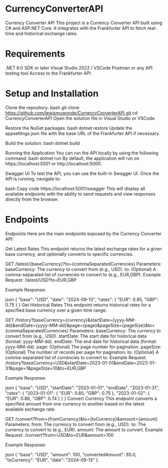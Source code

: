 # CurrencyConverterAPI

Currency Converter API
This project is a Currency Converter API built using C# and ASP.NET Core. It integrates with the Frankfurter API to fetch real-time and historical exchange rates.

# Requirements
.NET 6.0 SDK or later
Visual Studio 2022 / VSCode
Postman or any API testing tool
Access to the Frankfurter API

# Setup and Installation
Clone the repository:
bash
git clone https://github.com/lewismuwonde/CurrencyConverterAPI.git
cd CurrencyConverterAPI
Open the solution file in Visual Studio or VSCode.

Restore the NuGet packages:
bash
dotnet restore
Update the appsettings.json file with the base URL of the Frankfurter API if necessary.

Build the solution:
bash
dotnet build

Running the Application
You can run the API locally by using the following command:
bash
dotnet run
By default, the application will run on https://localhost:5001 or http://localhost:5000.

Swagger UI
To test the API, you can use the built-in Swagger UI. Once the API is running, navigate to:

bash
Copy code
https://localhost:5001/swagger
This will display all available endpoints with the ability to send requests and view responses directly from the browser.

# Endpoints
Endpoints
Here are the main endpoints exposed by the Currency Converter API:

Get Latest Rates
This endpoint returns the latest exchange rates for a given base currency, and optionally converts to specific currencies.

GET /latest/{baseCurrency}?to={commaSeparatedCurrencies}
Parameters:
baseCurrency: The currency to convert from (e.g., USD).
to: (Optional) A comma-separated list of currencies to convert to (e.g., EUR,GBP).
Example Request: /latest/USD?to=EUR,GBP

Example Response:

json
{
  "base": "USD",
  "date": "2024-09-13",
  "rates": {
    "EUR": 0.85,
    "GBP": 0.75
  }
}
Get Historical Rates
This endpoint returns historical rates for a specified base currency over a given time range.

GET /history?baseCurrency={currency}&startDate={yyyy-MM-dd}&endDate={yyyy-MM-dd}&page={page}&pageSize={pageSize}&to={commaSeparatedCurrencies}
Parameters:
baseCurrency: The currency to convert from (e.g., USD).
startDate: The start date for historical data (format: yyyy-MM-dd).
endDate: The end date for historical data (format: yyyy-MM-dd).
page: (Optional) The page number for pagination.
pageSize: (Optional) The number of records per page for pagination.
to: (Optional) A comma-separated list of currencies to convert to.
Example Request: /history?baseCurrency=USD&startDate=2023-01-01&endDate=2023-01-31&page=1&pageSize=10&to=EUR,GBP

Example Response:

json
{
  "base": "USD",
  "startDate": "2023-01-01",
  "endDate": "2023-01-31",
  "rates": {
    "2023-01-01": {
      "EUR": 0.85,
      "GBP": 0.75
    },
    "2023-01-02": {
      "EUR": 0.86,
      "GBP": 0.74
    }
  }
}
Convert Currency
This endpoint converts a specified amount from one currency to another based on the latest available exchange rate.

GET /convert?from={fromCurrency}&to={toCurrency}&amount={amount}
Parameters:
from: The currency to convert from (e.g., USD).
to: The currency to convert to (e.g., EUR).
amount: The amount to convert.
Example Request: /convert?from=USD&to=EUR&amount=100

Example Response:

json
{
  "base": "USD",
  "amount": 100,
  "convertedAmount": 85.0,
  "toCurrency": "EUR",
  "date": "2024-09-13"
}
